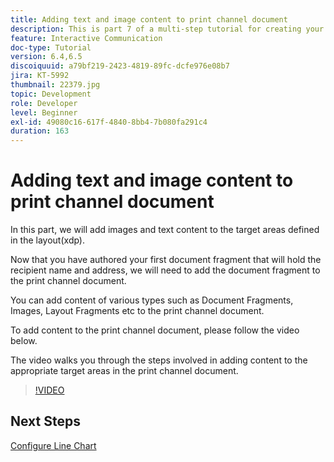 ```yaml
---
title: Adding text and image content to print channel document
description: This is part 7 of a multi-step tutorial for creating your first interactive communications document. In this part, we will add images and text content to the target areas defined in the layout(xdp).
feature: Interactive Communication
doc-type: Tutorial
version: 6.4,6.5
discoiquuid: a79bf219-2423-4819-89fc-dcfe976e08b7
jira: KT-5992
thumbnail: 22379.jpg
topic: Development
role: Developer
level: Beginner
exl-id: 49080c16-617f-4840-8bb4-7b080fa291c4
duration: 163
---
```

# Adding text and image content to print channel document

In this part, we will add images and text content to the target areas defined in the layout(xdp). 

Now that you have authored your first document fragment that will hold the recipient name and address, we will need to add the document fragment to the print channel document.

You can add content of various types such as Document Fragments, Images, Layout Fragments etc to the print channel document.

To add content to the print channel document, please follow the video below.

The video walks you through the steps involved in adding content to the appropriate target areas in the print channel document.

>[!VIDEO](https://video.tv.adobe.com/v/22379?quality=12&learn=on)

## Next Steps

[Configure Line Chart](./configuring-line-chart.md)
